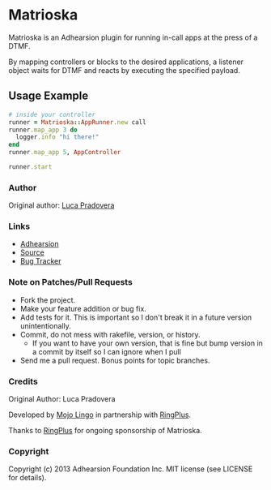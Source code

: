 # Matrioska

Matrioska is an Adhearsion plugin for running in-call apps at the press of a DTMF.

By mapping controllers or blocks to the desired applications, a listener object waits for DTMF and reacts by executing the specified payload.

## Usage Example

```ruby
# inside your controller
runner = Matrioska::AppRunner.new call
runner.map_app 3 do
  logger.info "hi there!"
end
runner.map_app 5, AppController

runner.start
```

### Author

Original author: [Luca Pradovera](https://github.com/polysics)

### Links

* [Adhearsion](http://adhearsion.com)
* [Source](https://github.com/polysics/matrioska)
* [Bug Tracker](https://github.com/polysics/matrioska/issues)

### Note on Patches/Pull Requests

* Fork the project.
* Make your feature addition or bug fix.
* Add tests for it. This is important so I don't break it in a future version unintentionally.
* Commit, do not mess with rakefile, version, or history.
  * If you want to have your own version, that is fine but bump version in a commit by itself so I can ignore when I pull
* Send me a pull request. Bonus points for topic branches.

### Credits

Original Author: Luca Pradovera

Developed by [Mojo Lingo](http://mojolingo.com) in partnership with [RingPlus](http://ringplus.net).

Thanks to [RingPlus](http://ringplus.net) for ongoing sponsorship of Matrioska.

### Copyright

Copyright (c) 2013 Adhearsion Foundation Inc. MIT license (see LICENSE for details).
